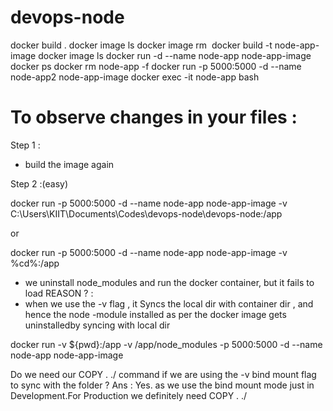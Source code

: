 # devops-node

docker build .
docker image ls 
docker image rm <image id >
docker build -t node-app-image
docker image ls 
docker run -d --name node-app  node-app-image
docker ps
docker rm node-app -f
docker run -p 5000:5000 -d --name node-app2 node-app-image
docker exec -it node-app bash

# To observe changes in your files :
Step 1 : 
- build the image again

Step 2 :(easy)

docker run -p 5000:5000 -d --name node-app node-app-image -v C:\Users\KIIT\Documents\Codes\devops-node\devops-node\:/app


or 

docker run -p 5000:5000 -d --name node-app node-app-image -v %cd%:/app

- we uninstall node_modules and run the docker container, but it fails to load 
REASON ? :
- when we use the -v flag , it Syncs the local dir with container dir , and hence the node -module installed as per the docker image gets uninstalledby syncing with local dir

docker run -v ${pwd}:/app -v /app/node_modules -p 5000:5000 -d --name node-app node-app-image

Do we need our COPY . ./ command if we are using the -v bind mount flag to sync with the folder ?
Ans : Yes. as we use the bind mount mode just in Development.For Production we definitely need COPY . ./